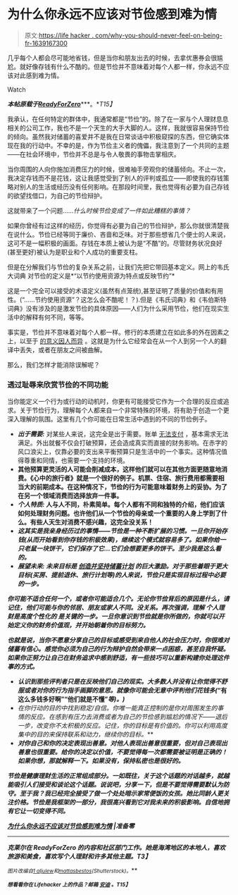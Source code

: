 # 为什么你永远不应该对节俭感到难为情

> 原文:[https://life hacker . com/why-you-should-never-feel-on-being-fr-1639167300](https://lifehacker.com/why-you-should-never-feel-self-conscious-about-being-fr-1639167300)

几乎每个人都会尽可能地省钱，但是当你和朋友出去的时候，去拿优惠券会很尴尬。就好像存钱有什么不酷的。但是节俭并不意味着对每个人都一样，你永远不应该对此感到难为情。

Watch

***本帖原载于***[***ReadyForZero***](http://blog.readyforzero.com/why-you-should-never-feel-self-conscious-about-being-frugal/)***。**T15】*

我承认，在任何特定的群体中，我通常都是“节俭”的。除了在一家与个人理财息息相关的公司工作，我也不是一个天生的大手大脚的人。这样，我就很容易保持节俭的倾向。虽然我对储蓄的喜爱并不是我在日常谈话中积极窥探的东西，但它确实体现在我的行动中。不幸的是，作为节俭主义者的傀儡，我注意到了一个共同的主题——在社会环境中，节俭并不总是与令人敬畏的事物击掌相庆。

当你周围的人向你施加消费压力的时候，很难袖手旁观你的储蓄倾向。不止一次，我决定存钱而不是花钱，这让我感觉受到了别人的评判或孤立——即使我的存钱策略对别人的生活或经历没有任何影响。在那段时间里，我也觉得有必要为自己存钱的欲望找借口，为自己的节俭辩护。

这就带来了一个问题……*什么时候节俭变成了一件如此糟糕的事情？*

如果你曾经有过这样的经历，你觉得有必要为自己的节俭辩护，那么你就很清楚我在说什么。节俭已经等同于廉价、吝啬和乏味。对于那些想省几个便士的人来说，这可不是一幅积极的画面。存钱在本质上被认为是“不酷”的。尽管财务状况良好(甚至更好)被认为是职业和个人成功的重要支柱。

但是在分解我们与节俭的复杂关系之前，让我们先把它带回基本定义。网上的韦氏大词典 对节俭的定义是*“以节约使用资源为特点或反映节约”*

这是一个完全可以接受的术语定义(虽然有点笼统),甚至证明了质量的价值和有用性。(“……节约使用资源”？这怎么会不酷呢！？).但是《韦氏词典》和《韦伯斯特词典》没有涉及的是激发节俭的具体原因——人们为什么采用节俭，他们在现实生活中的解释有何不同，等等。

事实是，节俭并不意味着对每个人都一样。修行的本质建立在如此多的外在因素之上，以至于 [的意义因人而异](https://lifehacker.com/money-advice-the-experts-don-t-agree-on-being-frugal-1601213528) 。这就是为什么它经常会在从一个人到另一个人的翻译中丢失，或者在朋友之间被曲解。

那么，我们怎样才能消除误解呢？

### 透过耻辱来欣赏节俭的不同功能

当你能定义一个行为或行动的动机时，你更有可能接受它作为一个合理的反应或追求。关于节俭行为，理解每个人都来自一个非常特殊的环境，将有助于创造一个更深入理解的氛围。这里有几个你可能在日常生活中遇到的不同的节俭例子。

*   ***出于需要:*** 对某些人来说，这完全是出于需要。账单 [无法支付](http://blog.readyforzero.com/what-happens-if-i-cant-pay-my-bills/) ，基本需求无法满足。外出就餐不仅会打破预算，还会造成真实而直接的财务影响。在赤字的风口浪尖上，仅靠必要的支出来平衡预算只是生活中的一个事实。这种情况值得尊重和同情，也需要一个支持的环境。
*   **其他预算更灵活的人可能会削减成本，这样他们就可以在其他方面更随意地消费。《心中的旅行者》就是一个很好的例子。机票、住宿、旅行费用都需要相当大的前期成本。在这种情况下，节俭的行为可能意味着财务上的妥协。为了在另一个领域消费而选择放弃一件事。**
*   *****个人特质:*** 人与人不同，朴素简单。每个人都有不同和独特的介绍，他们应该如何处理财务问题。也许他们从一个节俭的母亲或一个重要的人身上学到了什么。有些人天生对消费不感兴趣，这完全没关系！**
*   ***这其实是我亲身经历过的事情——节俭是一种不断扩展的习惯。一旦你开始存钱(从而开始看到你存钱的积极效果)，继续这个模式就容易多了。如果你给一只老鼠一块饼干，它们保存了它…它们会想要更多的饼干。至少我是这么看的。***
*   ******展望未来:*** 未来目标是 [创造并坚持储蓄计划](http://blog.readyforzero.com/how-to-build-a-savings/) 的巨大激励。对于那些着眼于更大目标(买房、提前退休、旅行计划等)的人来说，节俭只是实现目标过程中必要的一步。***

***你可能不适合任何一个，或者你可能适合几个。无论你节俭背后的原因是什么，请记住，他们可能与你的邻居、朋友或家人不同。没关系。再次强调，理解 ***个人理财是高度个性化的*** 是关键的一步。一旦你意识到节俭就是你所做的，你就可以开始定义你的财务价值观，并开始朝着你的目标努力。***

***也就是说，当你不愿意分享自己的目标或感受到来自他人的社会压力时，你很难对储蓄有信心。感觉你必须为自己的行为辩护自然会带来一点困惑，甚至自我怀疑。如果你正努力让自己在财务追求中感到舒适，有一些技巧可以重新构建你处理这件事的方式。***

*   ***认识到那些评判者只是在反映他们自己的现实。大多数人并没有让你觉得不舒服或者对你的行为指手画脚的意思。就像你可能会无意中评判他们花钱多(*“有这么多钱多好啊”“他们就是不懂”*等)。)***
*   ***在你行动的目的中找到稳定/自信。你唯一能真正控制的是你对周围发生的事情的反应。在感到有压力去消费或者为自己的节俭感到尴尬的情况下——退后一步，改变你不太积极的反应。记住，*你的目标是有价值的*。你可以利用高度集中的*目的*来保持联系和动力，继续你的目标。***
*   ***对你自己和你的决定表现出善意。对他人表现出善意很重要，但对自己表现出善意也很重要。给你的决定以价值，不要觉得每一次都需要被证明是正确的！如果你想，那就解释一下。如果没有，保持私密也是很好的。***

***节俭是健康理财生活的正常组成部分。一如既往，关于这个话题的对话越多，就越能吸引人们接受和谈论这个话题。说说吧，分享一下，但是不要觉得需要默认为防守。至于我？我已经完全接受了做一个处处暗示家常便饭的女孩。她比同龄人更关注价格。节俭是我框架的一部分，我很高兴看到它对我未来的积极影响。自信地拥有它让一切变得不同。***

***[为什么你永远不应该对节俭感到难为情](http://blog.readyforzero.com/why-you-should-never-feel-self-conscious-about-being-frugal/) |准备零***

* * *

***克莱尔在 ReadyForZero 的内容和社区部门工作。她是海湾地区的本地人，喜欢旅游和美食，喜欢写个人理财和许多其他主题。T3】***

***<small>*图片改编自*</small>[<small>*1 aljulew*</small>](http://www.shutterstock.com/pic.mhtml?id=55036423&src=id)<small>*和*</small>[<small>*mattasbestos*</small>](http://www.shutterstock.com/pic.mhtml?id=73598929&src=id)<small>*(Shutterstock)。*</small>***

***<small>*想看看你在 Lifehacker 上的作品？邮箱*</small> [<small>*安迪*</small>](mailto:andy@lifehacker.com) <small>*。*T15】</small>***